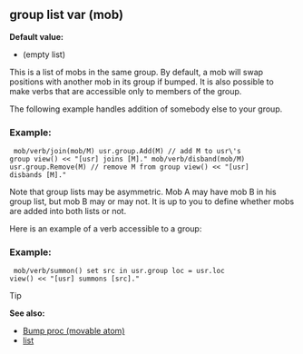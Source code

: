 ## group list var (mob)

**Default value:**
+   (empty list)


This is a list of mobs in the same group. By default, a mob
will swap positions with another mob in its group if bumped. It is also
possible to make verbs that are accessible only to members of the group.


The following example handles addition of somebody else to your
group.
### Example:

``` dm
 mob/verb/join(mob/M) usr.group.Add(M) // add M to usr\'s
group view() << "[usr] joins [M]." mob/verb/disband(mob/M)
usr.group.Remove(M) // remove M from group view() << "[usr]
disbands [M]." 
```
 

Note that group lists may be
asymmetric. Mob A may have mob B in his group list, but mob B may or may
not. It is up to you to define whether mobs are added into both lists or
not. 

Here is an example of a verb accessible to a group:
### Example:

``` dm
 mob/verb/summon() set src in usr.group loc = usr.loc
view() << "[usr] summons [src]." 
```


> [!TIP] 
> **See also:**
> +   [Bump proc (movable atom)](/ref/atom/movable/proc/Bump.md) 
> +   [list](/ref/list.md) <!-- -->